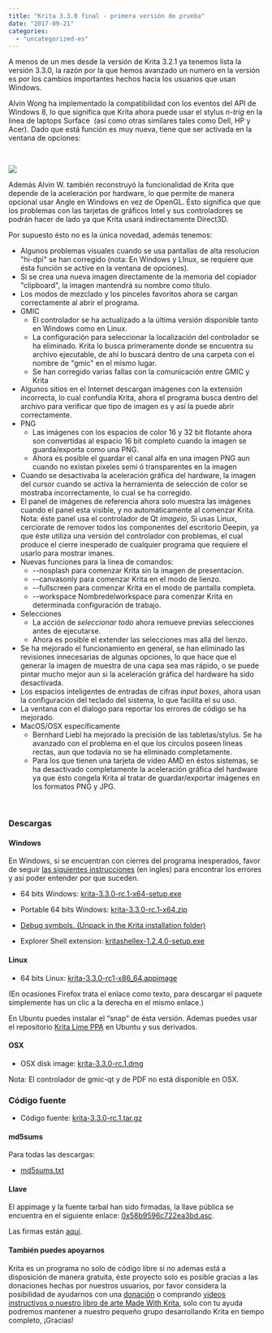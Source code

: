 ```yaml
---
title: "Krita 3.3.0 final - primera versión de prueba"
date: "2017-09-21"
categories: 
  - "uncategorized-es"
---
```


A menos de un mes desde la versión de Krita 3.2.1 ya tenemos lista la versión 3.3.0, la razón por la que hemos avanzado un numero en la versión es por los cambios importantes hechos hacia los usuarios que usan Windows.

Alvin Wong ha implementado la compatibilidad con los eventos del API de Windows 8, lo que significa que Krita ahora puede usar el stylus _n-trig_ en la linea de laptops Surface  (así como otras similares tales como Dell, HP y Acer). Dado que está función es muy nueva, tiene que ser activada en la ventana de opciones:

 

[![](/images/posts/2017/tablet_support-300x278.png)](/images/posts/2017/tablet_support.png)

Además Alvin W. también reconstruyó la funcionalidad de Krita que depende de la aceleración por hardware, lo que permite de manera opcional usar Angle en Windows en vez de OpenGL. Ésto significa que que los problemas con las tarjetas de gráficos Intel y sus controladores se podrán hacer de lado ya que Krita usará indirectamente Direct3D.

Por supuesto ésto no es la única novedad, además tenemos:

- Algunos problemas visuales cuando se usa pantallas de alta resolucion "hi-dpi" se han corregido (nota: En Windows y LInux, se requiere que ésta función se active en la ventana de opciones).
- Si se crea una nueva imagen directamente de la memoria del copiador "clipboard", la imagen mantendrá su nombre como título.
- Los modos de mezclado y los pinceles favoritos ahora se cargan correctamente al abrir el programa.
- GMIC
    - El controlador se ha actualizado a la última versión disponible tanto en Windows como en Linux.
    - La configuración para seleccionar la localización del controlador se ha eliminado. Krita lo busca primeramente donde se encuentra su archivo ejecutable, de ahí lo buscará dentro de una carpeta con el nombre de "gmic" en el mismo lugar.
    - Se han corregido varias fallas con la comunicación entre GMIC y Krita
- Algunos sitios en el Internet descargan imágenes con la extensión incorrecta, lo cual confundía Krita, ahora el programa busca dentro del archivo para verificar que tipo de imagen es y así la puede abrir correctamente.
- PNG
    - Las imágenes con los espacios de color 16 y 32 bit flotante ahora son convertidas al espacio 16 bit completo cuando la imagen se guarda/exporta como una PNG.
    - Ahora es posible el guardar el canal alfa en una imagen PNG aun cuando no existan pixeles semi ó transparentes en la imagen
- Cuando se desactivaba la aceleración gráfica del hardware, la imagen del cursor cuando se activa la herramienta de selección de color se mostraba incorrectamente, lo cual se ha corregido.
- El panel de imágenes de referencia ahora solo muestra las imágenes cuando el panel esta visible, y no automáticamente al comenzar Krita. Nota: éste panel usa el controlador de Qt _imageio_, Si usas Linux, cercíorate de remover todos los componentes del escritorio Deepin, ya que éste utiliza una versión del controlador con problemas, el cual produce el cierre inesperado de cualquier programa que requiere el usarlo para mostrar imanes.
- Nuevas funciones para la linea de comandos:
    - \--nosplash para comenzar Krita sin la imagen de presentacion.
    - \--canvasonly para comenzar Krita en el modo de lienzo.
    - \--fullscreen para comenzar Krita en el modo de pantalla completa.
    - \--workspace Nombredelworkspace para comenzar Krita en determinada configuración de trabajo.
- Selecciones
    - La acción de _seleccionar todo_ ahora remueve previas selecciones antes de ejecutarse.
    - Ahora es posible el extender las selecciones mas allá del lienzo.
- Se ha mejorado el funcionamiento en general, se han eliminado las revisiones innecesarias de algunas opciones, lo que hace que el generar la imagen de muestra de una capa sea mas rápido, o se puede pintar mucho mejor aun si la aceleración gráfica del hardware ha sido desactivada.
- Los espacios inteligentes de entradas de cifras _input boxes_, ahora usan la configuración del teclado del sistema, lo que facilita el su uso.
- La ventana con el dialogo para reportar los errores de código se ha mejorado.
- MacOS/OSX específicamente
    - Bernhard Liebl ha mejorado la precisión de las tabletas/stylus. Se ha avanzado con el problema en el que los círculos poseen lineas rectas, aun que todavía no se ha eliminado completamente.
    - Para los que tienen una tarjeta de video AMD en éstos sistemas, se ha desactivado completamente la aceleración gráfica del hardware ya que ésto congela Krita al tratar de guardar/exportar imágenes en los formatos PNG y JPG.

 

### Descargas

#### Windows

En Windows, si se encuentran con cierres del programa inesperados, favor de seguir [las siguientes instrucciones](https://docs.krita.org/Dr._Mingw_debugger) (en ingles) para encontrar los errores y así poder entender por que suceden.

- 64 bits Windows: [krita-3.3.0-rc.1-x64-setup.exe](https://download.kde.org/unstable/krita/3.3.0-rc.1/1/krita-3.3.0-rc.1-x64-setup.exe)
- Portable 64 bits Windows: [krita-3.3.0-rc.1-x64.zip](https://download.kde.org/unstable/krita/3.3.0-rc.1/1/krita-3.3.0-rc.1-x64.zip)
- [Debug symbols. (Unpack in the Krita installation folder)](https://download.kde.org/unstable/krita/3.3.0-rc.1/1/krita-3.3.0-rc.1-x64-dbg.zip)

- Explorer Shell extension: [kritashellex-1.2.4.0-setup.exe](https://download.kde.org/stable/krita/KritaShellExtension-v1.2.4-setup.exe)

#### Linux

- 64 bits Linux: [krita-3.3.0-rc1-x86\_64.appimage](https://download.kde.org/unstable/krita/3.3.0-rc.1/krita-3.3.0-rc1-x86_64.appimage)

(En ocasiones Firefox trata el enlace como texto, para descargar el paquete simplemente has un clic a la derecha en el mismo enlace.)

En Ubuntu puedes instalar el “snap” de ésta versión. Ademas puedes usar el repositorio [Krita Lime PPA](https://launchpad.net/~kritalime/+archive/ubuntu/ppa) en Ubuntu y sus derivados.

#### OSX

- OSX disk image: [krita-3.3.0-rc.1.dmg](https://download.kde.org/unstable/krita/3.3.0-rc.1/krita-3.3.0-rc.1.dmg)

Nota: El controlador de gmic-qt y de PDF no está disponible en OSX.

### Código fuente

- Código fuente: [krita-3.3.0-rc.1.tar.gz](https://download.kde.org/unstable/krita/3.3.0-rc.1/krita-3.3.0-rc.1.tar.gz)

#### md5sums

Para todas las descargas:

- [md5sums.txt](https://download.kde.org/unstable/krita/3.2.0-beta.1/md5sums.txt)

#### Llave

El appimage y la fuente tarbal han sido firmadas, la llave pública se encuentra en el siguiente enlace: [0x58b9596c722ea3bd.asc](https://share.kde.org/index.php/s/fJ99V5mZvuyD0z8).

Las firmas están [aquí](http://download.kde.org/unstable/krita/3.1.3-beta.1).

#### También puedes apoyarnos

Krita es un programa no solo de código libre si no ademas está a disposición de manera gratuita, éste proyecto solo es posible gracias a las donaciones hechas por nuestros usuarios, por favor considera la posibilidad de ayudarnos con una [donación](https://krita.org/en/support-us/donations/) o comprando [videos instructivos o nuestro libro de arte Made With Krita](https://krita.org/es/item/krita-3-2-0/%22https://krita.org/en/support-us/shop), solo con tu ayuda podremos mantener a nuestro pequeño grupo desarrollando Krita en tiempo completo, ¡Gracias!
